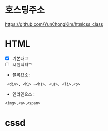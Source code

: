 # 호스팅주소
https://github.com/YunChongKim/htmlcss_class
# HTML
- [x] 기본태그
- [ ] 시멘틱태그
+ 블록요소 :
```
 <div>, <h1> ~<h1>, <u1>, <li>,<p>
```
+ 인라인요소 :
```
<img>,<a>,<span>
```
# cssd
